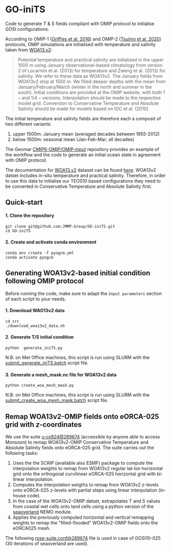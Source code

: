# GO-iniTS

Code to generate T & S fields compliant with OMIP protocol to initialise GOSI configurations. 

According to OMIP-1 ([Griffies et al. 2016](https://gmd.copernicus.org/articles/9/3231/2016/gmd-9-3231-2016.pdf)) and OMIP-2 ([Tsujino et al. 2020](https://gmd.copernicus.org/articles/13/3643/2020/gmd-13-3643-2020.pdf)) protocols, OMIP simulations are initialised with temperature and salinity taken from [WOA13.v2](https://www.ncei.noaa.gov/data/oceans/woa/WOA13/DATAv2/): 

>Potential temperature and practical salinity are initialized in the upper 1500 m using January observational-based climatology from version 2 of Locarnini et al. (2013) for temperature and Zweng et al. (2013) for salinity. We refer to these data as WOA13v2. The January fields from WOA13v2 stop at 1500 m. We filled deeper depths with the mean from January/February/March (winter in the north and summer in the south). Initial conditions are provided at the OMIP website, with both 1 ◦ and 1/4 ◦ versions. Interpolation should be made to the respective model grid. Conversion to Conservative Temperature and Absolute Salinity should be made for models based on IOC et al. (2010).

The initial temperature and salinity fields are therefore each a composit of two different variants:

1) upper 1500m: January mean (averaged decades between 1955-2012)
2) below 1500m: seasonal mean (Jan-Feb-Mar; all decades)

The Geomar [CMIP6-OMIP/OMIP-input](https://git.geomar.de/cmip6-omip/omip-input) repository provides an example of the workflow and the code to generate an initial ocean state in agreement with OMIP protocol.

The documentation for [WOA13.v2](https://www.ncei.noaa.gov/data/oceans/woa/WOA13/DATAv2/) dataset can be found [here](https://www.ncei.noaa.gov/data/oceans/woa/WOA13/DOC/woa13documentation.pdf). WOA13v2 datset includes in-situ temperature and practical salinity. Therefore, in order to use this data to initialise our TEOS10 based configurations they need to be converted in Conservative Temperature and Absolute Salinity first.

## Quick-start

#### 1. Clone the repository
```
git clone git@github.com:JMMP-Group/GO-iniTS.git
cd GO-iniTS
```
#### 2. Create and activate conda environment
```
conda env create -f pyogcm.yml
conda activate pyogcm
```

## Generating WOA13v2-based initial condition following OMIP protocol

Before running the code, make sure to adapt the `Input parameters` section of each script to your needs.

#### 1. Download WAO13v2 data
```
cd src
./download_woa13v2_data.sh
```

#### 2. Generate T/S initial condition
```
python  generate_iniTS.py
```
N.B: on Met Office machines, this script is run using SLURM with the [submit_generate_iniTS.batch](https://github.com/JMMP-Group/GO-iniTS/blob/main/src/submit_generate_iniTS.batch) script file. 

#### 3. Generate a mesh_mask.nc file for WOA13v2 data
```
python create_woa_mesh_mask.py
```
N.B: on Met Office machines, this script is run using SLURM with the [submit_create_woa_mesh_mask.batch](https://github.com/JMMP-Group/GO-iniTS/blob/main/src/submit_create_woa_mesh_mask.batch) script file.


## Remap WOA13v2-OMIP fields onto eORCA-025 grid with $z$-coordinates

We use the suite [u-cx924@289674](https://code.metoffice.gov.uk/trac/roses-u/browser/c/x/9/2/4/trunk?rev=289674) (accessible by anyone able to access Monsoon) to remap WOA13v2-OMIP Conservative Temperature and Absolute Salinity fields onto eORCA-025 grid. The suite carries out the following tasks:

1) Uses the the SCRIP (available also ESMF) package to compute the interpolation weights to remap from WOA13v2 regular lat-lon horizontal grid onto the orthogonal curvilinear eORCA-025 horizontal grid with bi-linear interpolation.
2) Computes the interpolation weigths to remap from WOA13v2 $z$-levels onto eORCA-025 $z$-levels with partial steps using linear interpolation (in-house code). 
3) In the case of the WOA13v2-OMIP datset, extrapolates T and S values from coastal wet cells onto land cells using a python version of the [seaoverland](https://forge.nemo-ocean.eu/nemo/nemo/-/blob/main/src/OCE/SBC/fldread.F90?ref_type=heads#L1304) NEMO module.
4) Applies the previously computed horizontal and vertical remapping weights to remap the "filled-flooded" WOA13v2-OMIP fields onto the eORCA025 mesh.

The following [rose-suite.conf@289674](https://code.metoffice.gov.uk/trac/roses-u/browser/c/x/9/2/4/trunk/rose-suite.conf?rev=289674) file is used in case of GOSI10-025 (30 iterations of seaoverland are used).



